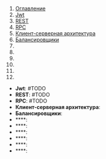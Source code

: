 1. [Оглавление](https://github.com/Nethius/cheatsheet/blob/main/README.md)
1. [Jwt](#1)
1. [REST](#2)
1. [RPC](#3)
1. [Клиент-серверная архитектура](#4)
1. [Балансировщики](#5)
1. [](#6)
1. [](#7)
1. [](#8)
1. [](#9)
1. [](#10)
1. [](#11)

* **Jwt**: <a name="1"></a> #TODO
* **REST**: <a name="2"></a> #TODO
* **RPC**: <a name="3"></a> #TODO
* **Клиент-серверная архитектура**: <a name="4"></a>
* **Балансировщики**: <a name="5"></a>
* ****: <a name="6"></a>
* ****: <a name="7"></a>
* ****: <a name="8"></a>
* ****: <a name="9"></a>
* ****: <a name="10"></a>
* ****: <a name="11"></a>